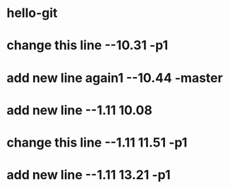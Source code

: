 # hello-git
# change this line --10.31 -p1
# add new line again1 --10.44 -master
# add new line --1.11 10.08
# change this line --1.11 11.51 -p1
# add new line --1.11 13.21 -p1